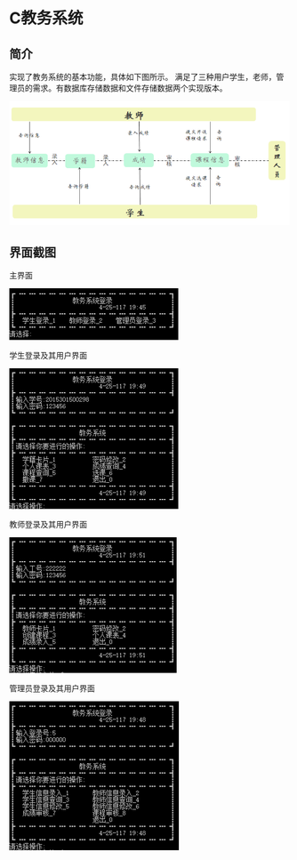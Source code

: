 ﻿# C教务系统


简介
---

实现了教务系统的基本功能，具体如下图所示。
满足了三种用户学生，老师，管理员的需求。有数据库存储数据和文件存储数据两个实现版本。

![操作安排图解][1]

界面截图
---
主界面

![此处输入图片的描述][2]

学生登录及其用户界面

![此处输入图片的描述][3]

教师登录及其用户界面

![此处输入图片的描述][4]

管理员登录及其用户界面

![此处输入图片的描述][5]


  [1]: https://github.com/LLLLLumos/Undergraduate_works/blob/master/C/gui/%E6%93%8D%E4%BD%9C%E5%AE%89%E6%8E%92%E5%9B%BE%E8%A7%A3.png?raw=true
  [2]: https://github.com/LLLLLumos/Undergraduate_works/blob/master/C/gui/%E4%B8%BB%E7%95%8C%E9%9D%A2.png?raw=true
  [3]: https://github.com/LLLLLumos/Undergraduate_works/blob/master/C/gui/%E5%AD%A6%E7%94%9F%E7%99%BB%E5%BD%95%E5%8F%8A%E5%85%B6%E7%94%A8%E6%88%B7%E7%95%8C%E9%9D%A2.png?raw=true
  [4]: https://github.com/LLLLLumos/Undergraduate_works/blob/master/C/gui/%E6%95%99%E5%B8%88%E7%99%BB%E5%BD%95%E5%8F%8A%E5%85%B6%E7%94%A8%E6%88%B7%E7%95%8C%E9%9D%A2.png?raw=true
  [5]: https://github.com/LLLLLumos/Undergraduate_works/blob/master/C/gui/%E7%AE%A1%E7%90%86%E5%91%98%E7%99%BB%E5%BD%95%E5%8F%8A%E5%85%B6%E7%94%A8%E6%88%B7%E7%95%8C%E9%9D%A2.png?raw=true
